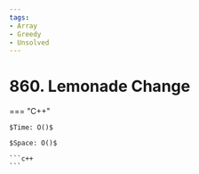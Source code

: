 ```yaml
---
tags:
- Array
- Greedy
- Unsolved
---
```



# 860. Lemonade Change

=== "C++"

    $Time: O()$

    $Space: O()$

    ```c++
    ```